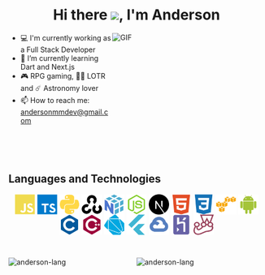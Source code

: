 <div align="center" height="600px">
   <h1>Hi there <img src="https://media.giphy.com/media/hvRJCLFzcasrR4ia7z/giphy.gif" width="25px">, I'm Anderson</h1>
</div>
<img align="right" height="240px" width="300px" alt="GIF" src="https://media.giphy.com/media/TcdpZwYDPlWXC/giphy.gif" frameBorder="0" />

- 💻 I'm currently working as a Full Stack Developer
- 🌱 I’m currently learning Dart and Next.js
- 🎮 RPG gaming, 🧙‍♂️ LOTR and ☄️ Astronomy lover
- 📫 How to reach me: andersonmmdev@gmail.com

<br/>
<br/>
<br/>

<h2>Languages and Technologies</h2>

<p align="center">
  <img align="center" alt="javascript" height="40" width="40" src="https://raw.githubusercontent.com/devicons/devicon/master/icons/javascript/javascript-plain.svg">
  <img align="center" alt="typescript" height="40" width="40" src="https://raw.githubusercontent.com/devicons/devicon/master/icons/typescript/typescript-plain.svg">
  <img align="center" alt="python" height="40" width="40" src="https://raw.githubusercontent.com/devicons/devicon/master/icons/python/python-plain.svg">
  <img align="center" alt="opencv" height="40" width="40" src="https://raw.githubusercontent.com/devicons/devicon/master/icons/opencv/opencv-plain.svg">
  <img align="center" alt="numpy" height="40" width="40" src="https://raw.githubusercontent.com/devicons/devicon/master/icons/numpy/numpy-original.svg">
  <img align="center" alt="nodejs" height="40" width="40" src="https://raw.githubusercontent.com/devicons/devicon/master/icons/nodejs/nodejs-plain.svg">
  <img align="center" alt="nextjs" height="40" width="40" src="https://raw.githubusercontent.com/devicons/devicon/master/icons/nextjs/nextjs-original.svg">
  <img align="center" alt="html5" height="40" width="40" src="https://raw.githubusercontent.com/devicons/devicon/master/icons/html5/html5-plain.svg">
  <img align="center" alt="css3" height="40" width="40" src="https://raw.githubusercontent.com/devicons/devicon/master/icons/css3/css3-plain.svg">
  <img align="center" alt="amazonwebservices" height="40" width="40" src="https://raw.githubusercontent.com/devicons/devicon/master/icons/amazonwebservices/amazonwebservices-original.svg">
  <img align="center" alt="android" height="40" width="40" src="https://raw.githubusercontent.com/devicons/devicon/master/icons/android/android-plain.svg">
  <img align="center" alt="c" height="40" width="40" src="https://raw.githubusercontent.com/devicons/devicon/master/icons/c/c-plain.svg">
  <img align="center" alt="cplusplus" height="40" width="40" src="https://raw.githubusercontent.com/devicons/devicon/master/icons/cplusplus/cplusplus-plain.svg">
  <img align="center" alt="dart" height="40" width="40" src="https://raw.githubusercontent.com/devicons/devicon/master/icons/dart/dart-plain.svg">
  <img align="center" alt="flutter" height="40" width="40" src="https://raw.githubusercontent.com/devicons/devicon/master/icons/flutter/flutter-plain.svg">
  <img align="center" alt="googlecloud" height="40" width="40" src="https://raw.githubusercontent.com/devicons/devicon/master/icons/googlecloud/googlecloud-plain.svg">
  <img align="center" alt="heroku" height="40" width="40" src="https://raw.githubusercontent.com/devicons/devicon/master/icons/heroku/heroku-plain.svg">
  <img align="center" alt="jest" height="40" width="40" src="https://raw.githubusercontent.com/devicons/devicon/master/icons/jest/jest-plain.svg">
</p>

<br/>

<div align="center">
  <p><img align="left" src="https://github-readme-stats.vercel.app/api/top-langs/?username=andersonmdev&theme=synthwave" alt="anderson-lang" /></p>
  <p><img src="https://github-readme-stats.vercel.app/api?username=andersonmdev&show_icons=true&theme=synthwave" alt="anderson-lang" /></p>
</div>
<!--
**Andersonmdev/andersonmdev** is a ✨ _special_ ✨ repository because its `README.md` (this file) appears on your GitHub profile.

Here are some ideas to get you started:

- 🔭 I’m currently working on ...
- 🌱 I’m currently learning ...
- 👯 I’m looking to collaborate on ...
- 🤔 I’m looking for help with ...
- 💬 Ask me about ...
- 📫 How to reach me: ...
- 😄 Pronouns: ...
- ⚡ Fun fact: ...
-->

